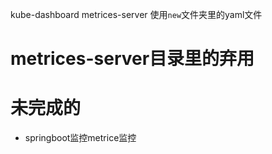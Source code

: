 
kube-dashboard 
metrices-server 
使用`new`文件夹里的yaml文件

# metrices-server目录里的弃用


# 未完成的
- springboot监控metrice监控